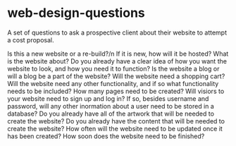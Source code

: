 # web-design-questions
A set of questions to ask a prospective client about their website to attempt a cost proposal.


Is this a new website or a re-build?/n
If it is new, how will it be hosted?
What is the website about?
Do you already have a clear idea of how you want the website to look, and how you need it to function?
Is the website a blog or will a blog be a part of the website?
Will the website need a shopping cart?
Will the website need any other functionality, and if so what functionality needs to be included?
How many pages need to be created?
Will visiors to your website need to sign up and log in?
If so, besides username and password, will any other inormation about a user need to be stored in a database?
Do you already have all of the artwork that will be needed to create the website?
Do you already have the content that will be needed to create the website?
How often will the website need to be updated once it has been created?
How soon does the website need to be finished?
